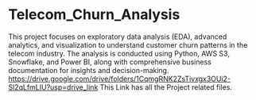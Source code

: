 # Telecom_Churn_Analysis
 This project focuses on exploratory data analysis (EDA), advanced analytics, and visualization to understand customer churn patterns in the telecom industry. The analysis is conducted using Python, AWS S3, Snowflake, and Power BI, along with comprehensive business documentation for insights and decision-making.
https://drive.google.com/drive/folders/1CqmgRNK2ZsTivxgx3OUi2-Sl2qLfmLIU?usp=drive_link This Link has all the Project  related files.
